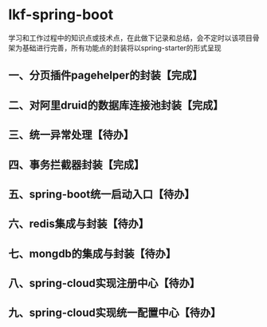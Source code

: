 # lkf-spring-boot
学习和工作过程中的知识点或技术点，在此做下记录和总结，会不定时以该项目骨架为基础进行完善，所有功能点的封装将以spring-starter的形式呈现
## 一、分页插件pagehelper的封装【完成】
## 二、对阿里druid的数据库连接池封装【完成】
## 三、统一异常处理【待办】
## 四、事务拦截器封装【完成】
## 五、spring-boot统一启动入口【待办】
## 六、redis集成与封装【待办】
## 七、mongdb的集成与封装【待办】
## 八、spring-cloud实现注册中心【待办】
## 九、spring-cloud实现统一配置中心【待办】